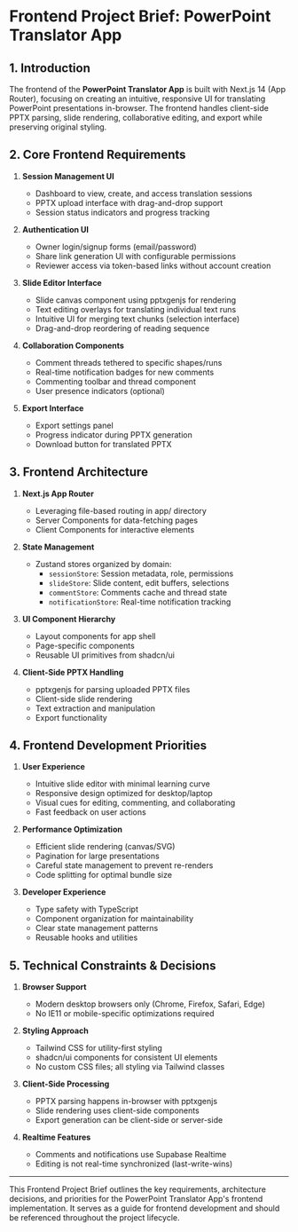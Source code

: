 # Frontend Project Brief: PowerPoint Translator App

## 1. Introduction
The frontend of the **PowerPoint Translator App** is built with Next.js 14 (App Router), focusing on creating an intuitive, responsive UI for translating PowerPoint presentations in-browser. The frontend handles client-side PPTX parsing, slide rendering, collaborative editing, and export while preserving original styling.

## 2. Core Frontend Requirements

1. **Session Management UI**
   - Dashboard to view, create, and access translation sessions
   - PPTX upload interface with drag-and-drop support
   - Session status indicators and progress tracking

2. **Authentication UI**
   - Owner login/signup forms (email/password)
   - Share link generation UI with configurable permissions
   - Reviewer access via token-based links without account creation

3. **Slide Editor Interface**
   - Slide canvas component using pptxgenjs for rendering
   - Text editing overlays for translating individual text runs
   - Intuitive UI for merging text chunks (selection interface)
   - Drag-and-drop reordering of reading sequence

4. **Collaboration Components**
   - Comment threads tethered to specific shapes/runs
   - Real-time notification badges for new comments
   - Commenting toolbar and thread component
   - User presence indicators (optional)

5. **Export Interface**
   - Export settings panel
   - Progress indicator during PPTX generation
   - Download button for translated PPTX

## 3. Frontend Architecture

1. **Next.js App Router**
   - Leveraging file-based routing in app/ directory
   - Server Components for data-fetching pages
   - Client Components for interactive elements

2. **State Management**
   - Zustand stores organized by domain:
     - `sessionStore`: Session metadata, role, permissions
     - `slideStore`: Slide content, edit buffers, selections
     - `commentStore`: Comments cache and thread state
     - `notificationStore`: Real-time notification tracking

3. **UI Component Hierarchy**
   - Layout components for app shell
   - Page-specific components
   - Reusable UI primitives from shadcn/ui

4. **Client-Side PPTX Handling**
   - pptxgenjs for parsing uploaded PPTX files
   - Client-side slide rendering
   - Text extraction and manipulation
   - Export functionality

## 4. Frontend Development Priorities

1. **User Experience**
   - Intuitive slide editor with minimal learning curve
   - Responsive design optimized for desktop/laptop
   - Visual cues for editing, commenting, and collaborating
   - Fast feedback on user actions

2. **Performance Optimization**
   - Efficient slide rendering (canvas/SVG)
   - Pagination for large presentations
   - Careful state management to prevent re-renders
   - Code splitting for optimal bundle size

3. **Developer Experience**
   - Type safety with TypeScript
   - Component organization for maintainability
   - Clear state management patterns
   - Reusable hooks and utilities

## 5. Technical Constraints & Decisions

1. **Browser Support**
   - Modern desktop browsers only (Chrome, Firefox, Safari, Edge)
   - No IE11 or mobile-specific optimizations required

2. **Styling Approach**
   - Tailwind CSS for utility-first styling
   - shadcn/ui components for consistent UI elements
   - No custom CSS files; all styling via Tailwind classes

3. **Client-Side Processing**
   - PPTX parsing happens in-browser with pptxgenjs
   - Slide rendering uses client-side components
   - Export generation can be client-side or server-side

4. **Realtime Features**
   - Comments and notifications use Supabase Realtime
   - Editing is not real-time synchronized (last-write-wins)

---

This Frontend Project Brief outlines the key requirements, architecture decisions, and priorities for the PowerPoint Translator App's frontend implementation. It serves as a guide for frontend development and should be referenced throughout the project lifecycle.

